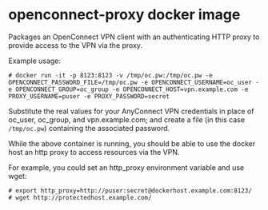 openconnect-proxy docker image
==============================

Packages an OpenConnect VPN client with an authenticating HTTP proxy to provide 
access to the VPN via the proxy. 

Example usage:
```
# docker run -it -p 8123:8123 -v /tmp/oc.pw:/tmp/oc.pw -e OPENCONNECT_PASSWORD_FILE=/tmp/oc.pw -e OPENCONNECT_USERNAME=oc_user -e OPENCONNECT_GROUP=oc_group -e OPENCONNECT_HOST=vpn.example.com -e PROXY_USERNAME=puser -e PROXY_PASSWORD=secret
```

Substitute the real values for your AnyConnect VPN credentials in place of oc_user, oc_group, and vpn.example.com; and create a file (in this case `/tmp/oc.pw`) containing the associated password.

While the above container is running, you should be able to use the docker host an http proxy to access resources via the VPN. 

For example, you could set an http_proxy environment variable and use wget:
```
# export http_proxy=http://puser:secret@dockerhost.example.com:8123/
# wget http://protectedhost.example.com/
```

